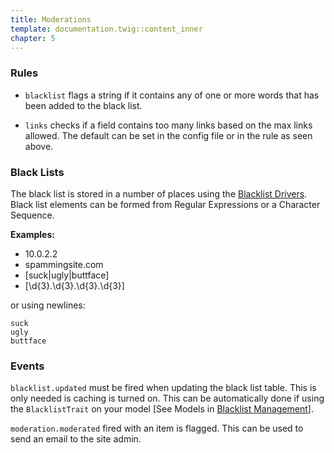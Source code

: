 ```yaml
---
title: Moderations
template: documentation.twig::content_inner
chapter: 5
---
```

### Rules

- `blacklist` flags a string if it contains any of one or more words that has been added to the black list.

- `links` checks if a field contains too many links based on the max links allowed. The default can be set in the config file or in the rule as seen above.

### Black Lists

The black list is stored in a number of places using the [Blacklist Drivers](/projects/laravel-moderate/doc/blacklist-drivers.html). Black list elements can be formed from Regular Expressions or a Character Sequence.

**Examples:**

- 10.0.2.2
- spammingsite.com
- [suck|ugly|buttface]
- [\d{3}\.\d{3}\.\d{3}\.\d{3}]

or using newlines:

```
suck
ugly
buttface
```

### Events

`blacklist.updated` must be fired when updating the black list table. This is only needed is caching is turned on. This can be automatically done if using the `BlacklistTrait` on your model [See Models in [Blacklist Management](/projects/laravel-moderate/doc/blacklist-management.html)].

`moderation.moderated` fired with an item is flagged. This can be used to send an email to the site admin.
